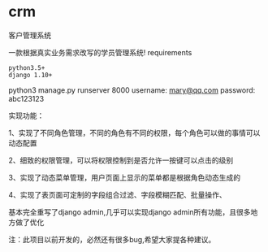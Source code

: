# crm
客户管理系统

一款根据真实业务需求改写的学员管理系统!
requirements

    python3.5+
    django 1.10+

python3 manage.py runserver 8000
username: mary@qq.com password: abc123123

实现功能：

1、实现了不同角色管理，不同的角色有不同的权限，每个角色可以做的事情可以动态配置

2、细致的权限管理，可以将权限控制到是否允许一按键可以点击的级别

3、实现了动态菜单管理，用户页面上显示的菜单都是根据角色动态生成的

4、实现了表页面可定制的字段组合过滤、字段模糊匹配、批量操作、

基本完全重写了django admin,几乎可以实现django admin所有功能，且很多地方做了优化

注：此项目以前开发的，必然还有很多bug,希望大家提各种建议。




